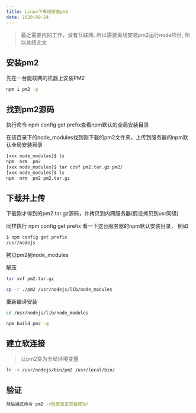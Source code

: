 ```yaml
---
title: Linux下离线安装pm2
date: 2020-09-24
---
```


> 最近需要内网工作，没有互联网. 所以需要离线安装pm2运行node项目, 所以总结此文

## 安装pm2

先在一台能联网的机器上安装PM2

```sh
npm i pm2 -g
```

## 找到pm2源码

执行命令 npm config get prefix查看npm默认的全局安装目录

在该目录下的node_modules找到刚下载的pm2文件夹，上传到服务器的npm默认全局安装目录

```sh
[xxx node_modules]$ ls
npm  nrm  pm2
[xxx node_modules]$ tar czvf pm2.tar.gz pm2/
[xxx node_modules]$ ls
npm  nrm  pm2 pm2.tar.gz
```

## 下载并上传

下载刚才得到的pm2.tar.gz源码，并拷贝到内网服务器(假设拷贝到usr同级)

同样执行 npm config get prefix 看一下这台服务器的npm默认安装目录， 例如

```bash
$ npm config get prefix
/usr/nodejs
```

拷贝pm2到node_modules

解压

```bash
tar xvf pm2.tar.gz
```

```bash
cp -r ./pm2 /usr/nodejs/lib/node_modules
```
重新编译安装

```bash
cd /usr/nodejs/lib/node_modules

npm build pm2 -g
```

## 建立软连接

> 让pm2变为全局环境变量

```bash
ln -s /usr/nodejs/bin/pm2 /usr/local/bin/
```

## 验证
```bash
然后通过命令 pm2 -v检查是否安装成功!
```

